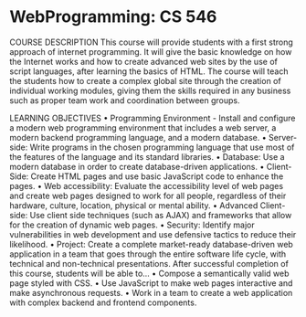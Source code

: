 # WebProgramming: CS 546

COURSE DESCRIPTION
This course will provide students with a first strong approach of internet programming. It will give the
basic knowledge on how the Internet works and how to create advanced web sites by the use of script
languages, after learning the basics of HTML. The course will teach the students how to create a
complex global site through the creation of individual working modules, giving them the skills required
in any business such as proper team work and coordination between groups.

LEARNING OBJECTIVES
• Programming Environment - Install and configure a modern web programming environment that
includes a web server, a modern backend programming language, and a modern database.
• Server-side: Write programs in the chosen programming language that use most of the features
of the language and its standard libraries.
• Database: Use a modern database in order to create database-driven applications.
• Client-Side: Create HTML pages and use basic JavaScript code to enhance the pages.
• Web accessibility: Evaluate the accessibility level of web pages and create web pages designed
to work for all people, regardless of their hardware, culture, location, physical or mental ability.
• Advanced Client-side: Use client side techniques (such as AJAX) and frameworks that allow for
the creation of dynamic web pages.
• Security: Identify major vulnerabilities in web development and use defensive tactics to reduce
their likelihood.
• Project: Create a complete market-ready database-driven web application in a team that goes
through the entire software life cycle, with technical and non-technical presentations.
After successful completion of this course, students will be able to…
• Compose a semantically valid web page styled with CSS.
• Use JavaScript to make web pages interactive and make asynchronous requests.
• Work in a team to create a web application with complex backend and frontend components.